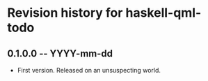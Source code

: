 # Revision history for haskell-qml-todo

## 0.1.0.0 -- YYYY-mm-dd

* First version. Released on an unsuspecting world.
